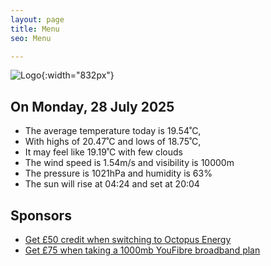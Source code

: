 ```yaml
---
layout: page
title: Menu
seo: Menu

---
```


![Logo](/images/logo.jpg){:width="832px"}

<!-- weather_marker starts -->
## On Monday, 28 July 2025

- The average temperature today is 19.54˚C,
- With highs of 20.47˚C and lows of 18.75˚C,
- It may feel like 19.19˚C with few clouds
- The wind speed is 1.54m/s and visibility is 10000m
- The pressure is 1021hPa and humidity is 63%
- The sun will rise at 04:24 and set at 20:04

<!-- weather_marker ends -->

## Sponsors

- [Get £50 credit when switching to Octopus Energy](https://bit.ly/3oD1nnS)
- [Get £75 when taking a 1000mb YouFibre broadband plan](https://aklam.io/91zWhU?)
